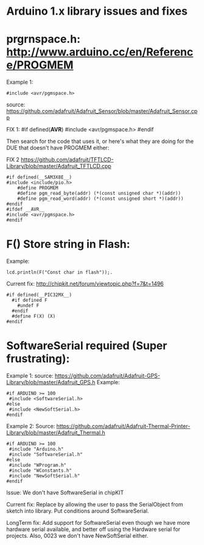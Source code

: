 Arduino 1.x library issues and fixes
====

prgrnspace.h: http://www.arduino.cc/en/Reference/PROGMEM
=====
Example 1:
```
#include <avr/pgmspace.h>
```
source:
https://github.com/adafruit/Adafruit_Sensor/blob/master/Adafruit_Sensor.cpp

FIX 1:
#if defined(__AVR__)
  #include <avr/pgmspace.h>
#endif

Then search for the code that uses it, or here's what they are doing for the DUE that doesn't have PROGMEM either:

FIX 2
https://github.com/adafruit/TFTLCD-Library/blob/master/Adafruit_TFTLCD.cpp
```
#if defined(__SAM3X8E__)
#include <include/pio.h>
    #define PROGMEM
    #define pgm_read_byte(addr) (*(const unsigned char *)(addr))
    #define pgm_read_word(addr) (*(const unsigned short *)(addr))
#endif
#ifdef __AVR__
#include <avr/pgmspace.h>
#endif

```


F() Store string in Flash: 
======
Example:
```
lcd.println(F("Const char in flash"));.
````

Current fix: http://chipkit.net/forum/viewtopic.php?f=7&t=1496
```
#if defined(__PIC32MX__)
  #if defined F
    #undef F
  #endif
  #define F(X) (X)
#endif
```

SoftwareSerial required (Super frustrating):  
====
Example 1:
source: https://github.com/adafruit/Adafruit-GPS-Library/blob/master/Adafruit_GPS.h
Example:
```
#if ARDUINO >= 100
 #include <SoftwareSerial.h>
#else
 #include <NewSoftSerial.h>
#endif
```

Example 2:
Source: https://github.com/adafruit/Adafruit-Thermal-Printer-Library/blob/master/Adafruit_Thermal.h
```
#if ARDUINO >= 100
 #include "Arduino.h"
 #include "SoftwareSerial.h"
#else
 #include "WProgram.h"
 #include "WConstants.h"
 #include "NewSoftSerial.h"
#endif
```
Issue: We don't have SoftwareSerial in chipKIT

Current fix:
Replace by allowing the user to pass the SerialObject from sketch into library. Put conditions around SoftwareSerial.

LongTerm fix:
Add support for SoftwareSerial even though we have more hardware serial available, and better off using the Hardware serial for projects. Also, 0023 we don't have NewSoftSerial either.
